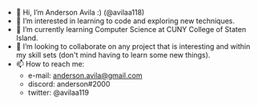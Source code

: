 - 👋 Hi, I’m Anderson Avila :) (@avilaa118)
- 👀 I’m interested in learning to code and exploring new techniques.
- 🌱 I’m currently learning Computer Science at CUNY College of Staten Island.
- 💞️ I’m looking to collaborate on any project that is interesting and within my skill sets (don't mind having to learn some new things).
- 📫 How to reach me:
  - e-mail: anderson.avila@gmail.com
  - discord: anderson#2000
  - twitter: @avilaa119

<!---
avilaa118/avilaa118 is a ✨ special ✨ repository because its `README.md` (this file) appears on your GitHub profile.
You can click the Preview link to take a look at your changes.
--->
